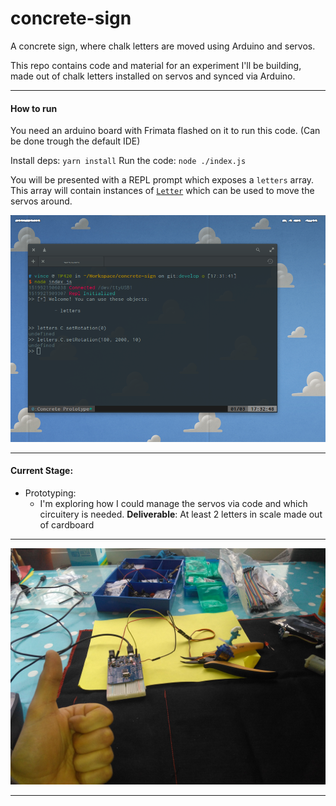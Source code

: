 # concrete-sign
A concrete sign, where chalk letters are moved using Arduino and servos.

This repo contains code and material for an experiment I'll be building, made out of chalk letters installed on servos and synced via Arduino.

___
#### How to run
You need an arduino board with Frimata flashed on it to run this code. (Can be done trough the default IDE)

Install deps: `yarn install`
Run the code: `node ./index.js`

You will be presented with a REPL prompt which exposes a `letters` array.
This array will contain instances of [`Letter`](https://github.com/ghzmdr/concrete-sign/src/Letter.js`) which can be used to move the servos around.

![Welcome Prompt](https://raw.githubusercontent.com/ghzmdr/concrete-sign/develop/docs/img/repl_injectables.png)
___
#### Current Stage:

- Prototyping:
    + I'm exploring how I could manage the servos via code and which circuitery is needed.
    **Deliverable**: At least 2 letters in scale made out of cardboard

___
![Rotating smurf with Servo](https://raw.githubusercontent.com/ghzmdr/concrete-sign/develop/docs/img/rotating_smurf.jpg)

___
